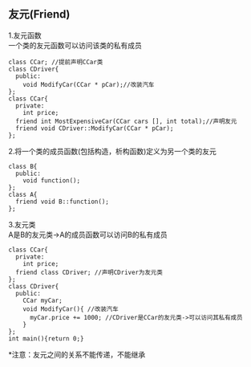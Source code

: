 ## 友元\(Friend\)

1.友元函数  
一个类的友元函数可以访问该类的私有成员

```
class CCar; //提前声明CCar类
class CDriver{  
  public:  
    void ModifyCar(CCar * pCar);//改装汽车  
};  
class CCar{ 
  private:  
    int price;  
  friend int MostExpensiveCar(CCar cars [], int total);//声明友元    
  friend void CDriver::ModifyCar(CCar * pCar); 
}; 
```

2.将一个类的成员函数\(包括构造，析构函数\)定义为另一个类的友元

```
class B{  
  public:  
    void function();  
};  
class A{  
  friend void B::function();  
}; 
```

3.友元类  
A是B的友元类-&gt;A的成员函数可以访问B的私有成员

```
class CCar{  
  private:  
    int price;  
  friend class CDriver; //声明CDriver为友元类  
};  
class CDriver{  
  public:  
    CCar myCar;  
    void ModifyCar(){ //改装汽车  
      myCar.price += 1000; //CDriver是CCar的友元类->可以访问其私有成员  
    }  
};  
int main(){return 0;}  
```

\*注意：友元之间的关系不能传递，不能继承

